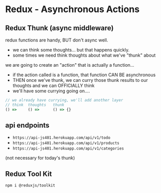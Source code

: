 # Redux - Asynchronous Actions

## Redux Thunk (async middleware)

redux functions are handy, BUT don't async well.  
- we can think some thoughts...  but that happens quickly.
- some times we need think thoughts about what we've "thunk" about

we are going to create an "action" that is actually a function...
- if the action called is a function, that function CAN BE asynchronous
- THEN once we've thunk, we can curry those thunk results to our thoughts and we can OFFICIALLY think
- we'll have some currying going on....
```js
// we already have currying, we'll add another layer
// think  thoughts   thunk
() =>     () =>      () => {}
```

## api endpoints

- `https://api-js401.herokuapp.com/api/v1/todo`
- `https://api-js401.herokuapp.com/api/v1/products`
- `https://api-js401.herokuapp.com/api/v1/categories`

(not necessary for today's thunk)
## Redux Tool Kit

`npm i @reduxjs/toolkit`
